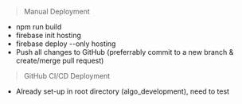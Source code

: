 > Manual Deployment

- npm run build
- firebase init hosting
- firebase deploy --only hosting
- Push all changes to GitHub (preferrably commit to a new branch & create/merge pull request)

> GitHub CI/CD Deployment

- Already set-up in root directory (algo_development), need to test
